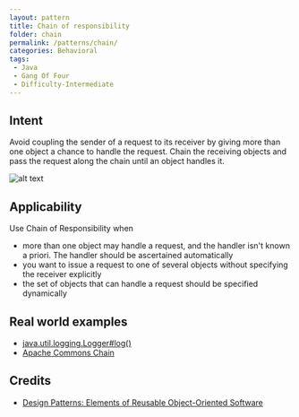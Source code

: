 ```yaml
---
layout: pattern
title: Chain of responsibility
folder: chain
permalink: /patterns/chain/
categories: Behavioral
tags:
 - Java
 - Gang Of Four
 - Difficulty-Intermediate
---
```


## Intent
Avoid coupling the sender of a request to its receiver by giving
more than one object a chance to handle the request. Chain the receiving
objects and pass the request along the chain until an object handles it.

![alt text](./etc/chain_1.png "Chain of Responsibility")

## Applicability
Use Chain of Responsibility when

* more than one object may handle a request, and the handler isn't known a priori. The handler should be ascertained automatically
* you want to issue a request to one of several objects without specifying the receiver explicitly
* the set of objects that can handle a request should be specified dynamically

## Real world examples

* [java.util.logging.Logger#log()](http://docs.oracle.com/javase/8/docs/api/java/util/logging/Logger.html#log%28java.util.logging.Level,%20java.lang.String%29)
* [Apache Commons Chain](https://commons.apache.org/proper/commons-chain/index.html)

## Credits

* [Design Patterns: Elements of Reusable Object-Oriented Software](http://www.amazon.com/Design-Patterns-Elements-Reusable-Object-Oriented/dp/0201633612)
